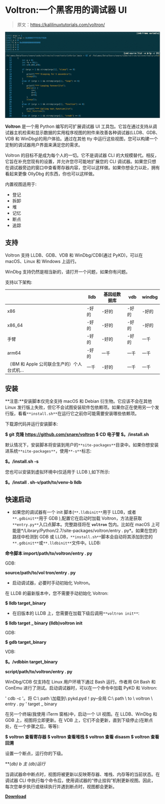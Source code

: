 # Voltron:一个黑客用的调试器 UI

> 原文：<https://kalilinuxtutorials.com/voltron/>

[![](img//c2eaaf22288b947abcb6b9a2ae35b628.png)](https://blogger.googleusercontent.com/img/b/R29vZ2xl/AVvXsEjeEY6enNPmc7MY6wC10WIJJrE2WmfvcPSkMvWFamILMP0TcXky4vpbuWY4XoKQs_srZJIQpTv8d1qqWIfKkETre_27LRqX3sm4x9jl3Bf2hhwVdWdb2ymFdOQsj3dKv-daHvn23Bkcq5GTCU9Om0wv7PROygS1dbw74BYN3Hpb2dRky8V8-HW52iO1/s683/687474703a2f2f692e696d6775722e636f6d2f526259515958702e706e67%20(1).png)

**Voltron** 是一个用 Python 编写的可扩展调试器 UI 工具包。它旨在通过支持从调试器主机检索和显示数据的实用程序视图的附件来改善各种调试器(LLDB、GDB、VDB 和 WinDbg)的用户体验。通过在其他 tty 中运行这些视图，您可以构建一个定制的调试器用户界面来满足您的需求。

Voltron 的目标不是成为每个人的一切。它不是调试器 CLI 的大规模替代。相反，它旨在补充您现有的设置，并允许您尽可能地扩展您的 CLI 调试器。如果您只想在调试器旁边的窗口中查看寄存器内容，您可以这样做。如果你想全力以赴，拥有看起来更像 OllyDbg 的东西，你也可以这样做。

内置视图适用于:

*   登记
*   拆卸
*   堆
*   记忆
*   断点
*   追踪

## 支持

Voltron 支持 LLDB、GDB、VDB 和 WinDbg/CDB(通过 PyKD)，可以在 macOS、Linux 和 Windows 上运行。

WinDbg 支持仍然是相当新的，请打开一个问题，如果你有问题。

支持以下架构:

|  | lldb | 基因组数据库 | vdb | windbg |
| --- | --- | --- | --- | --- |
| x86 | -好的 | -好的 | -好的 | -好的 |
| x86_64 | -好的 | -好的 | -好的 | -好的 |
| 手臂 | -好的 | -好的 | -好的 | 一千 |
| arm64 | -好的 | 一千 | 一千 | 一千 |
| （IBM 和 Apple 公司联合生产的）个人台式机… | 一千 | -好的 | 一千 | 一千 |

## 安装

**注意:**安装脚本仅完全支持 macOS 和 Debian 衍生物。它应该不会在其他 Linux 发行版上失败，但它不会试图安装软件包依赖项。如果你正在使用另一个发行版，看看`**install.sh**`在运行它之前你可能需要安装哪些依赖项。

下载源代码并运行安装脚本:

**$ git 克隆 https://github.com/snare/voltron
$ CD 电子管
$。/install.sh**

默认情况下，安装脚本将安装到用户的`**site-packages**`目录中。如果你想安装进系统`**site-packages**`，使用`**-s**`标志:

**$。/install.sh -s**

您也可以安装到虚拟环境中(仅适用于 LLDB ),如下所示:

**$。/install . sh-v/path/to/venv-b lldb**

## 快速启动

*   如果您的调试器有一个 init 脚本(`**.lldbinit**`用于 LLDB，或者`**.gdbinit**`用于 GDB ),配置它在启动时加载 Voltron，方法是获取`**entry.py**`入口点脚本。完整路径将在 **`voltron`** 包内。比如在 macOS 上可能是*/Library/Python/2.7/site-packages/voltron/entry . py*。如果在您的路径中检测到 GDB 或 LLDB，`**install.sh**`脚本会自动将其添加到您的`**.gdbinit**`或`**.lldbinit**`文件中。LLDB:

**命令脚本 import/path/to/voltron/entry . py**

GDB:

**source/path/to/vol tron/entry . py**

*   启动调试器，必要时手动初始化 Voltron。

在 LLDB 的最新版本中，您不需要手动初始化 Voltron:

**$ lldb target_binary**

*   在旧版本的 LLDB 上，您需要在加载下级后调用`**voltron init**`:

**$ lldb target _ binary
(lldb)voltron init**

GDB:

**$ gdb target_binary**

VDB:

**$。/vdbbin target_binary**

**script/path/to/voltron/entry . py**

WinDbg/CDB 仅支持在 Linux 用户环境下通过 Bash 运行。作者用 Git Bash 和 ConEmu 进行了测试。启动调试器时，可以在一个命令中加载 PyKD 和 Voltron:

' cdb -c '。将 C:\ path \加载到\ pykd.pyd！py–全局 C:\ path \ to \ voltron \ entry . py ' target _ binary

在另一个终端(我使用 iTerm 窗格)中，启动一个 UI 视图。在 LLDB、WinDbg 和 GDB 上，视图将立即更新。在 VDB 上，它们不会更新，直到下级停止(在断点处，在一个步骤之后，等等):

**$ voltron 查看寄存器
$ voltron 查看堆栈
$ voltron 查看 disasm
$ voltron 查看回溯**

设置一个断点，运行你的下级。

**(*db) b 主
(*db)运行**

当调试器命中断点时，视图将被更新以反映寄存器、堆栈、内存等的当前状态。在调试器 CLI 中执行每个命令后，使用调试器的“停止挂钩”机制更新视图。因此，每次您单步执行或继续执行并遇到断点时，视图都会更新。

[**Download**](https://github.com/snare/voltron)
